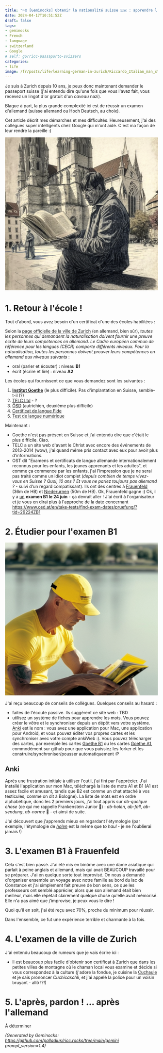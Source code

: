 ```yaml
---
title: "💦♊ [Geminocks] Obtenir la nationalité suisse 🇨🇭 : apprendre l'allemand 🇩🇪"
date: 2024-04-17T10:51:52Z
draft: false
tags:
- geminocks
- French
- language
- switzerland
- Google
# self: go/ricc-passaporto-svizzero
categories:
- life
image: /fr/posts/life/learning-german-in-zurich/Riccardo_Italian_man_studying_on_a_German_spelling_book_in_front_of_Grossmunster.png
---
```


Je suis à Zurich depuis 10 ans, je peux donc maintenant demander le passeport suisse (j'ai entendu dire qu'une fois que vous l'avez fait, vous recevez un lingot d'or gratuit d'un *caveau* nazi).

Blague à part, la plus grande complexité ici est de réussir un examen d'allemand (suisse allemand ou Hoch Deutsch, au choix).

Cet article décrit mes démarches et mes difficultés. Heureusement, j'ai des collègues super intelligents chez Google qui m'ont aidé. C'est ma façon de leur rendre la pareille :)

![image](Riccardo_Italian_man_studying_on_a_German_spelling_book_in_front_of_Grossmunster.png)

<!--more-->


# 1. Retour à l'école !

Tout d'abord, vous avez besoin d'un certificat d'une des écoles habilitées :

Selon la [page officielle de la ville de Zurich](https://www.stadt-zuerich.ch/portal/de/index/politik_u_recht/einbuergerungen/kenntnisse/sprachlicheanforderungen.html) (en allemand, bien sûr), *toutes les personnes qui demandent la naturalisation doivent fournir une preuve écrite de leurs compétences en allemand. Le Cadre européen commun de référence pour les langues (CECR) comporte différents niveaux. Pour la naturalisation, toutes les personnes doivent prouver leurs compétences en allemand aux niveaux suivants* :

* oral (parler et écouter) : niveau **B1**
* écrit (écrire et lire) : niveau **A2**

Les écoles qui fournissent ce que vous demandez sont les suivantes :

1. [**Institut Goethe**](http://www.goethe.de/lrn/prj/pba/bes/gzb/deindex.html) (le plus difficile). Pas d'implantation en Suisse, semble-t-il (?)
2. [TELC Ltd](https://www.telc.net/#section-0) - ?
3. [ÖSD](http://www.osd.at/) (autrichien, deuxième plus difficile)
4. [Certificat de langue Fide](http://www.fide-service.ch/)
5. [Test de langue numérique](https://www.digitalersprachtest.ch/)

Maintenant :
* Goethe n'est pas présent en Suisse et j'ai entendu dire que c'était le plus difficile. Ciao.
* TELC a un site web d'avant le Christ avec encore des événements de 2013-2014 (wow), j'ai quand même pris contact avec eux pour avoir plus d'informations.
* OST dit "Examens et certificats de langue allemande internationalement reconnus pour les enfants, les jeunes apprenants et les adultes", et comme ça commence par les enfants, j'ai l'impression que je ne serai pas traité comme un idiot complet (*depuis combien de temps vivez-vous en Suisse ? Quoi, 10 ans ? Et vous ne parlez toujours pas allemand ?* - suivi d'un regard compatissant). Ils ont des centres à [Frauenfeld](https://www.google.com/maps/dir/Zurich+HB,+Bahnhofplatz,+Zurigo,+Svizzera/Frauenfeld,+Svizzera/@47.550191,8.9002971,13.83z/data=!4m14!4m13!1m5!1m1!1s0x47900a08cc0e6e41:0xf5c698b65f8c52a7!2m2!1d8.5403226!2d47.3778579!1m5!1m1!1s0x479a922b7ac416d5:0xabd5ea8c4a738dc7!2m2!1d8.8987541!2d47.5535997!3e3) (36m de HB) et [Niederurnen](https://www.google.com/maps/dir/Zurich+HB,+Bahnhofplatz,+Zurigo,+Svizzera/8867+Niederurnen,+Svizzera/@47.1837248,8.744133,11.39z/data=!4m14!4m13!1m5!1m1!1s0x47900a08cc0e6e41:0xf5c698b65f8c52a7!2m2!1d8.5403226!2d47.3778579!1m5!1m1!1s0x479acd0b21f91dfd:0x6eb928b1714053f3!2m2!1d9.0531505!2d47.125507!3e3) (50m de HB). Ok, Frauenfeld gagne :) Ok, il y a [un](https://www.osd.at/en/take-tests/find-exam-dates/?country=167&tests=00001100000&land=null&stadt=Frauenfeld&datefrom=01.06.2023&dateto=31.08.2023&centernr=null) **examen B1 le 24 juin** - ça devrait aller ! J'ai écrit à l'organisateur et je vous en dirai plus à l'approche de la date concernant https://www.osd.at/en/take-tests/find-exam-dates/pruefung/?tid=29224ZB1

# 2. Étudier pour l'examen B1

![image](man-in-yellow-studies-by-lake-zurich.png)

J'ai reçu beaucoup de conseils de collègues. Quelques conseils au hasard :

* faites de l'écoute passive. Ils suggèrent ce site web : TBD
* utilisez un système de fiches pour apprendre les mots. Vous pouvez créer le vôtre et le synchroniser depuis un dépôt vers votre système. [Anki](https://apps.ankiweb.net/) est le nom : vous avez une application pour Mac, une application pour Android, et vous pouvez éditer vos propres cartes et les synchroniser avec votre compte ankiWeb :). Vous pouvez télécharger des cartes, par exemple les cartes [Goethe B1](https://ankiweb.net/shared/info/1586166030) ou les cartes [Goethe A1](https://ankiweb.net/shared/info/1386119660), commodément sur github pour que vous puissiez les forker et les construire/synchroniser/pousser automatiquement :P

## Anki

Après une frustration initiale à utiliser l'outil, j'ai fini par l'apprécier. J'ai installé l'application sur mon Mac, téléchargé la liste de mots A1 et B1 (A1 est assez facile et amusant, tandis que B2 est comme un chat attaché à vos testicules, comme on dit à Bologne). La liste de mots est en ordre alphabétique, donc les 2 premiers jours, j'ai tout appris sur *ab-quelque chose* (ce qui me rappelle Frankenstein Junior 😬) : *ab-holen*, *ab-fall*, *ab-sendung*, *ab-norme* 🧌 - et ainsi de suite.

J'ai découvert que j'apprends mieux en regardant l'étymologie (par exemple, l'étymologie de [*holen*](https://en.wiktionary.org/wiki/holen#German) est la même que *to haul* - je ne l'oublierai jamais !)

# 3. L'examen B1 à Frauenfeld

Cela s'est bien passé. J'ai été mis en binôme avec une dame asiatique qui parlait à peine anglais et allemand, mais qui avait BEAUCOUP travaillé pour se préparer.
J'ai en quelque sorte tout improvisé. On nous a demandé d'organiser ensemble un voyage avec notre famille au bord du lac de Constance
et j'ai simplement fait preuve de bon sens, ce que les professeurs ont semblé apprécier, alors que son allemand était bien meilleur, mais elle répétait clairement quelque chose qu'elle avait mémorisé. Elle n'a pas aimé que j'improvise, je peux vous le dire !

Quoi qu'il en soit, j'ai été reçu avec 70%, proche du minimum pour réussir.

Dans l'ensemble, ce fut une expérience terrible et charmante à la fois.

# 4. L'examen de la ville de Zurich

J'ai entendu beaucoup de rumeurs que je vais écrire ici :

* Il est beaucoup plus facile d'obtenir son certificat à Zurich que dans les petites villes de montagne où le chaman local vous examine et décide si vous correspondez à la culture (j'adore la fondue, je cuisine la [Cuchaule](https://cookidoo.ch/recipes/recipe/fr-CH/r434981) et je sais prononcer *Cuchicaschli*, et j'ai appelé la police pour un voisin bruyant - allô !?!)

# 5. L'après, pardon ! ... après l'allemand

À déterminer


*(Generated by Geminocks: https://github.com/palladius/ricc.rocks/tree/main/gemini prompt_version=1.4)*